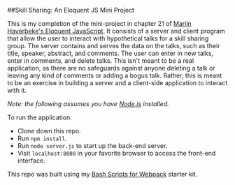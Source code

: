 ##Skill Sharing: An Eloquent JS Mini Project

This is my completion of the mini-project in chapter 21 of [Marijn Haverbeke's Eloquent JavaScript](http://eloquentjavascript.net/21_skillsharing.html). It consists of a server and client program that allow the user to interact with hypothetical talks for a skill sharing group. The server contains and serves the data on the talks, such as their title, speaker, abstract, and comments. The user can enter in new talks, enter in comments, and delete talks. This isn't meant to be a real application, as there are no safeguards against anyone deleting a talk or leaving any kind of comments or adding a bogus talk. Rather, this is meant to be an exercise in building a server and a client-side application to interact with it.

*Note: the following assumes you have [Node.js](https://nodejs.org/en/) installed.*

To run the application:

* Clone down this repo.
* Run `npm install`.
* Run `node server.js` to start up the back-end server.
* Visit `localhost:8000` in your favorite browser to access the front-end interface.

This repo was built using my [Bash Scripts for Webpack](https://github.com/gness1804/bash-scripts-for-webpack) starter kit.
